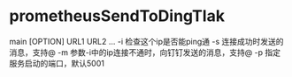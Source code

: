
# prometheusSendToDingTlak
main [OPTION] URL1 URL2 ...
  -i 检查这个ip是否能ping通
  -s 连接成功时发送的消息，支持@
  -m 参数-i中的ip连接不通时，向钉钉发送的消息，支持@
  -p 指定服务启动的端口，默认5001
